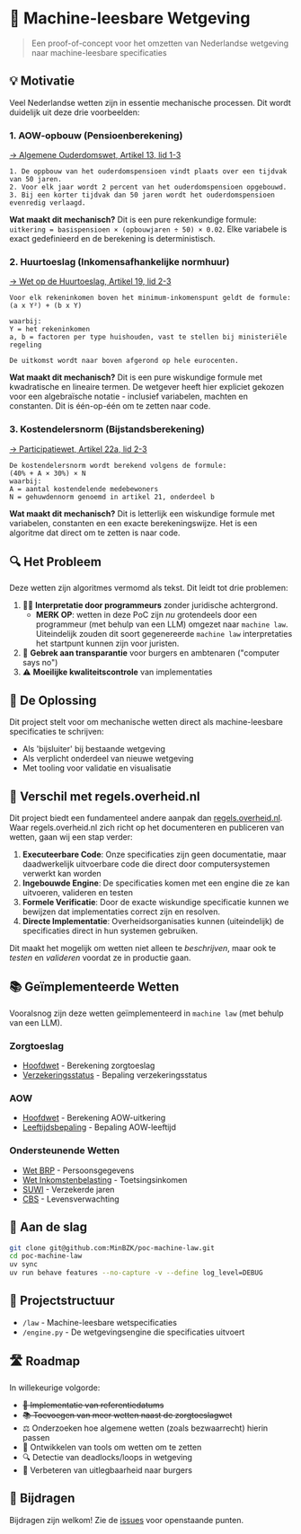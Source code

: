 # 🤖 Machine-leesbare Wetgeving

> Een proof-of-concept voor het omzetten van Nederlandse wetgeving naar machine-leesbare specificaties

## 💡 Motivatie

Veel Nederlandse wetten zijn in essentie mechanische processen. Dit wordt duidelijk uit deze drie voorbeelden:

### 1. AOW-opbouw (Pensioenberekening)

[→ Algemene Ouderdomswet, Artikel 13, lid 1-3](https://wetten.overheid.nl/jci1.3:c:BWBR0002221&hoofdstuk=III&artikel=13)

```
1. De oppbouw van het ouderdomspensioen vindt plaats over een tijdvak van 50 jaren.
2. Voor elk jaar wordt 2 percent van het ouderdomspensioen opgebouwd.
3. Bij een korter tijdvak dan 50 jaren wordt het ouderdomspensioen evenredig verlaagd.
```

**Wat maakt dit mechanisch?**
Dit is een pure rekenkundige formule: `uitkering = basispensioen × (opbouwjaren ÷ 50) × 0.02`. Elke variabele is exact
gedefinieerd en de berekening is deterministisch.

### 2. Huurtoeslag (Inkomensafhankelijke normhuur)

[→ Wet op de Huurtoeslag, Artikel 19, lid 2-3](https://wetten.overheid.nl/jci1.3:c:BWBR0008659&hoofdstuk=3&paragraaf=1&artikel=19)

```
Voor elk rekeninkomen boven het minimum-inkomenspunt geldt de formule:
(a x Y²) + (b x Y)

waarbij:
Y = het rekeninkomen
a, b = factoren per type huishouden, vast te stellen bij ministeriële regeling

De uitkomst wordt naar boven afgerond op hele eurocenten.
```

**Wat maakt dit mechanisch?**
Dit is een pure wiskundige formule met kwadratische en lineaire termen. De wetgever heeft hier expliciet gekozen voor
een algebraïsche notatie - inclusief variabelen, machten en constanten. Dit is één-op-één om te zetten naar code.

### 3. Kostendelersnorm (Bijstandsberekening)

[→ Participatiewet, Artikel 22a, lid 2-3](https://wetten.overheid.nl/jci1.3:c:BWBR0015703&hoofdstuk=3&paragraaf=3.2&artikel=22a)

```
De kostendelersnorm wordt berekend volgens de formule:
(40% + A × 30%) × N
waarbij:
A = aantal kostendelende medebewoners
N = gehuwdennorm genoemd in artikel 21, onderdeel b
```

**Wat maakt dit mechanisch?**
Dit is letterlijk een wiskundige formule met variabelen, constanten en een exacte berekeningswijze. Het is een algoritme
dat direct om te zetten is naar code.

## 🔍 Het Probleem

Deze wetten zijn algoritmes vermomd als tekst. Dit leidt tot drie problemen:

1. 👩‍💻 **Interpretatie door programmeurs** zonder juridische achtergrond.
    - **MERK OP**: wetten in deze PoC zijn _nu_ grotendeels door een programmeur (met behulp van een LLM) omgezet naar
      `machine law`. Uiteindelijk zouden dit soort gegenereerde `machine law` interpretaties het startpunt kunnen zijn
      voor juristen.
2. 🤷 **Gebrek aan transparantie** voor burgers en ambtenaren ("computer says no")
3. ⚠️ **Moeilijke kwaliteitscontrole** van implementaties

## 🎯 De Oplossing

Dit project stelt voor om mechanische wetten direct als machine-leesbare specificaties te schrijven:

- Als 'bijsluiter' bij bestaande wetgeving
- Als verplicht onderdeel van nieuwe wetgeving
- Met tooling voor validatie en visualisatie

## 🔄 Verschil met regels.overheid.nl

Dit project biedt een fundamenteel andere aanpak dan [regels.overheid.nl](https://regels.overheid.nl/). Waar
regels.overheid.nl zich richt op het documenteren en publiceren van wetten, gaan wij een stap verder:

1. **Executeerbare Code**: Onze specificaties zijn geen documentatie, maar daadwerkelijk uitvoerbare code die direct
   door computersystemen verwerkt kan worden
2. **Ingebouwde Engine**: De specificaties komen met een engine die ze kan uitvoeren, valideren en testen
3. **Formele Verificatie**: Door de exacte wiskundige specificatie kunnen we bewijzen dat implementaties correct zijn en
   resolven.
4. **Directe Implementatie**: Overheidsorganisaties kunnen (uiteindelijk) de specificaties direct in hun systemen
   gebruiken.

Dit maakt het mogelijk om wetten niet alleen te *beschrijven*, maar ook te *testen* en *valideren* voordat ze in
productie gaan.

## 📚 Geïmplementeerde Wetten

Vooralsnog zijn deze wetten geïmplementeerd in `machine law` (met behulp van een LLM).

### Zorgtoeslag

- [Hoofdwet](law/zorgtoeslagwet/4d8c7237-b930-4f0f-aaa3-624ba035e449.yaml) - Berekening zorgtoeslag
- [Verzekeringsstatus](law/zvw/8e7f6d5c-4321-4f0f-iiii-901234567890.yaml) - Bepaling verzekeringsstatus

### AOW

- [Hoofdwet](law/algemene_ouderdomswet/a70a061f-7a6d-404d-81f1-b77bbc7863a7.yaml) - Berekening AOW-uitkering
- [Leeftijdsbepaling](law/algemene_ouderdomswet/leeftijdsbepaling/17bd2695-7805-49a4-8789-a8fe395022cd.yaml) - Bepaling
  AOW-leeftijd

### Ondersteunende Wetten

- [Wet BRP](law/wet_brp/8f7e6d5c-4321-4f0f-bbbb-987654321abc.yaml) - Persoonsgegevens
- [Wet Inkomstenbelasting](law/wet_inkomstenbelasting/5b4c3d2a-1098-4f0f-ffff-678901234567.yaml) - Toetsingsinkomen
- [SUWI](law/wet_structuur_uitvoeringsorganisatie_werk_en_inkomen/85227351-03f1-4bd4-b19f-b563fbf8d5c8.yaml) -
  Verzekerde jaren
- [CBS](law/wet_op_het_centraal_bureau_voor_de_statistiek/7512d6f1-89d4-4c49-b999-480ac3a4a722.yaml) - Levensverwachting

## 🚀 Aan de slag

```bash
git clone git@github.com:MinBZK/poc-machine-law.git
cd poc-machine-law
uv sync
uv run behave features --no-capture -v --define log_level=DEBUG
```

## 📂 Projectstructuur

- `/law` - Machine-leesbare wetspecificaties
- `/engine.py` - De wetgevingsengine die specificaties uitvoert

## 🛣️ Roadmap

In willekeurige volgorde:

- ~~📅 Implementatie van referentiedatums~~
- ~~📚 Toevoegen van meer wetten naast de zorgtoeslagwet~~
- ⚖️ Onderzoeken hoe algemene wetten (zoals bezwaarrecht) hierin passen
- 🔧 Ontwikkelen van tools om wetten om te zetten
- 🔍 Detectie van deadlocks/loops in wetgeving
- 👥 Verbeteren van uitlegbaarheid naar burgers

## 🤝 Bijdragen

Bijdragen zijn welkom! Zie de [issues](https://github.com/MinBZK/poc-machine-law/issues) voor openstaande punten.
